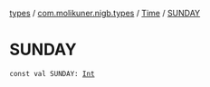[types](../../index.md) / [com.molikuner.nigb.types](../index.md) / [Time](index.md) / [SUNDAY](./-s-u-n-d-a-y.md)

# SUNDAY

`const val SUNDAY: `[`Int`](https://kotlinlang.org/api/latest/jvm/stdlib/kotlin/-int/index.html)
